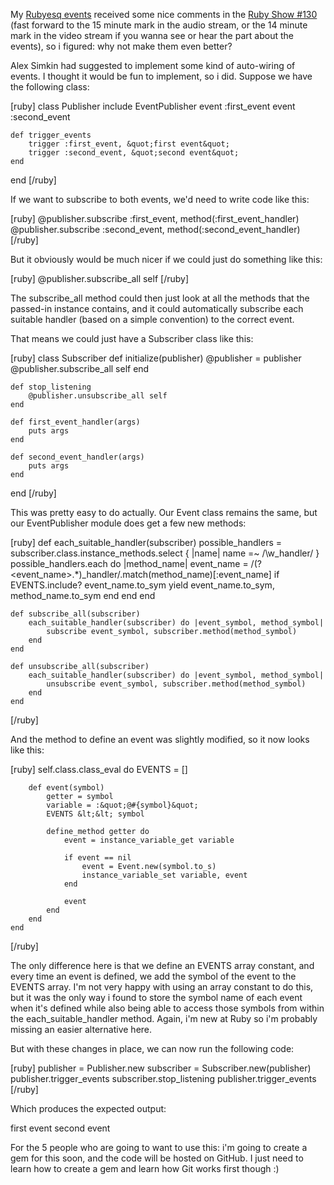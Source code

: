 My <a href="http://davybrion.com/blog/2010/08/using-more-rubyesq-events-in-ruby/">Rubyesq events</a> received some nice comments in the <a href="http://5by5.tv/rubyshow/130">Ruby Show #130</a> (fast forward to the 15 minute mark in the audio stream, or the 14 minute mark in the video stream if you wanna see or hear the part about the events), so i figured: why not make them even better?

Alex Simkin had suggested to implement some kind of auto-wiring of events.  I thought it would be fun to implement, so i did.  Suppose we have the following class:

<div>
[ruby]
class Publisher
	include EventPublisher
	event :first_event
	event :second_event
	
	def trigger_events
		trigger :first_event, &quot;first event&quot;
		trigger :second_event, &quot;second event&quot;
	end
end
[/ruby] 
</div>

If we want to subscribe to both events, we'd need to write code like this:

<div>
[ruby]
		@publisher.subscribe :first_event, method(:first_event_handler)
		@publisher.subscribe :second_event, method(:second_event_handler)
[/ruby]
</div>

But it obviously would be much nicer if we could just do something like this:

<div>
[ruby]
		@publisher.subscribe_all self
[/ruby]
</div>

The subscribe_all method could then just look at all the methods that the passed-in instance contains, and it could automatically subscribe each suitable handler (based on a simple convention) to the correct event.

That means we could just have a Subscriber class like this:

<div>
[ruby]
class Subscriber
	def initialize(publisher)
		@publisher = publisher
		@publisher.subscribe_all self
	end
	
	def stop_listening
		@publisher.unsubscribe_all self
	end
	
	def first_event_handler(args)
		puts args
	end
	
	def second_event_handler(args)
		puts args
	end
end
[/ruby]
</div>

This was pretty easy to do actually.  Our Event class remains the same, but our EventPublisher module does get a few new methods:

<div>
[ruby]
	def each_suitable_handler(subscriber)
		possible_handlers = subscriber.class.instance_methods.select { |name| name =~ /\w_handler/ }
		possible_handlers.each do |method_name|
			event_name = /(?&lt;event_name&gt;.*)_handler/.match(method_name)[:event_name]	
			if EVENTS.include? event_name.to_sym
				yield event_name.to_sym, method_name.to_sym
			end
		end
	end

	def subscribe_all(subscriber)
		each_suitable_handler(subscriber) do |event_symbol, method_symbol|
			subscribe event_symbol, subscriber.method(method_symbol)
		end
	end
	
	def unsubscribe_all(subscriber)
		each_suitable_handler(subscriber) do |event_symbol, method_symbol|
			unsubscribe event_symbol, subscriber.method(method_symbol)
		end
	end
[/ruby]
</div>

And the method to define an event was slightly modified, so it now looks like this:

<div>
[ruby]
	self.class.class_eval do
		EVENTS = []

		def event(symbol)
			getter = symbol
			variable = :&quot;@#{symbol}&quot;
			EVENTS &lt;&lt; symbol

			define_method getter do
				event = instance_variable_get variable

				if event == nil
					event = Event.new(symbol.to_s)
					instance_variable_set variable, event
				end

				event
			end
		end
	end
[/ruby]
</div>

The only difference here is that we define an EVENTS array constant, and every time an event is defined, we add the symbol of the event to the EVENTS array.  I'm not very happy with using an array constant to do this, but it was the only way i found to store the symbol name of each event when it's defined while also being able to access those symbols from within the each_suitable_handler method.  Again, i'm new at Ruby so i'm probably missing an easier alternative here.

But with these changes in place, we can now run the following code:

<div>
[ruby]
publisher = Publisher.new
subscriber = Subscriber.new(publisher)
publisher.trigger_events
subscriber.stop_listening
publisher.trigger_events
[/ruby]
</div>

Which produces the expected output:

first event
second event

For the 5 people who are going to want to use this: i'm going to create a gem for this soon, and the code will be hosted on GitHub.  I just need to learn how to create a gem and learn how Git works first though :)